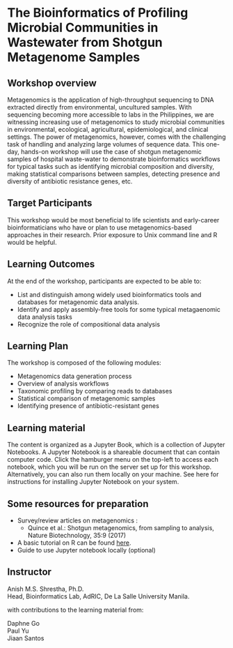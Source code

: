 <!-- # The Data Science of Metagenomics : Bioinformatics Workflows for Profiling Microbial Communities -->
# The Bioinformatics of Profiling Microbial Communities in Wastewater from Shotgun Metagenome Samples 
## Workshop overview
Metagenomics is the application of high-throughput sequencing to DNA extracted directly from environmental, uncultured samples. 
With sequencing becoming more accessible to labs in the Philippines, we are witnessing increasing use of metagenomics to study microbial communities in environmental, ecological, agricultural, epidemiological, and clinical settings.
The power of metagenomics, however, comes with the challenging task of handling and analyzing large volumes of sequence data.
This one-day, hands-on workshop will use the case of shotgun metagenomic samples of hospital waste-water to demonstrate bioinformatics workflows for typical tasks such as identifying microbial composition and diversity, making statistical comparisons between samples, detecting presence and diversity of antibiotic resistance genes, etc.

## Target Participants
This workshop would be most beneficial to life scientists and early-career bioinformaticians who have or plan to use metagenomics-based approaches in their research. Prior exposure to Unix command line and R would be helpful. 

## Learning Outcomes
At the end of the workshop, participants are expected to be able to:

- List and distinguish among widely used bioinformatics tools and databases for metagenomic data analysis.
- Identify and apply assembly-free tools for some typical metagaenomic data analysis tasks
- Recognize the role of compositional data analysis

## Learning Plan
The workshop is composed of the following modules:

- Metagenomics data generation process 
- Overview of analysis workflows
- Taxonomic profiling by comparing reads to databases
- Statistical comparison of metagenomic samples
- Identifying presence of antibiotic-resistant genes 

## Learning material
The content is organized as a Jupyter Book, which is a collection of Jupyter Notebooks.
A Jupyter Notebook is a shareable document that can contain computer code.
Click the hamburger menu on the top-left to access each notebook, which you will be run on the server set up for this workshop. 
Alternatively, you can also run them locally on your machine. See here for instructions for installing Jupyter Notebook on your system.


## Some resources for preparation
- Survey/review articles on metagenomics :
    - Quince et al.: Shotgun metagenomics, from sampling to analysis, Nature Biotechnology, 35:9 (2017)
- A basic tutorial on R can be found [here](https://github.com/bioinfodlsu/basic-r-tutorial).
- Guide to use Jupyter notebook locally (optional)

## Instructor
Anish M.S. Shrestha, Ph.D. \
Head, Bioinformatics Lab, AdRIC, De La Salle University Manila.

with contributions to the learning material from:

Daphne Go \
Paul Yu \
Jiaan Santos 


```{tableofcontents}
```
